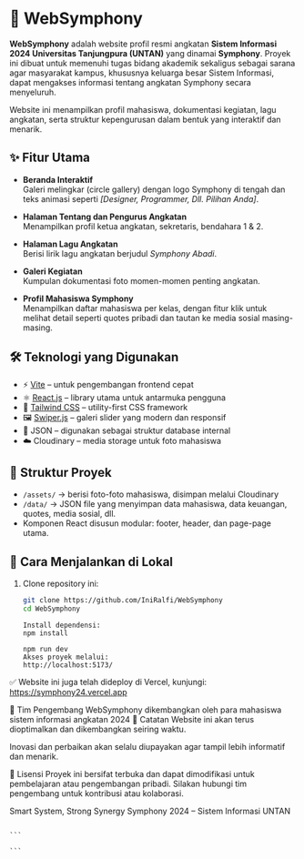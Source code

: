# 🎵 WebSymphony

**WebSymphony** adalah website profil resmi angkatan **Sistem Informasi 2024 Universitas Tanjungpura (UNTAN)** yang dinamai **Symphony**. Proyek ini dibuat untuk memenuhi tugas bidang akademik sekaligus sebagai sarana agar masyarakat kampus, khususnya keluarga besar Sistem Informasi, dapat mengakses informasi tentang angkatan Symphony secara menyeluruh.

Website ini menampilkan profil mahasiswa, dokumentasi kegiatan, lagu angkatan, serta struktur kepengurusan dalam bentuk yang interaktif dan menarik.

## ✨ Fitur Utama

-   **Beranda Interaktif**  
    Galeri melingkar (circle gallery) dengan logo Symphony di tengah dan teks animasi seperti _[Designer, Programmer, Dll. Pilihan Anda]_.

-   **Halaman Tentang dan Pengurus Angkatan**  
    Menampilkan profil ketua angkatan, sekretaris, bendahara 1 & 2.

-   **Halaman Lagu Angkatan**  
    Berisi lirik lagu angkatan berjudul _Symphony Abadi_.

-   **Galeri Kegiatan**  
    Kumpulan dokumentasi foto momen-momen penting angkatan.

-   **Profil Mahasiswa Symphony**  
    Menampilkan daftar mahasiswa per kelas, dengan fitur klik untuk melihat detail seperti quotes pribadi dan tautan ke media sosial masing-masing.

## 🛠️ Teknologi yang Digunakan

-   ⚡ [Vite](https://vitejs.dev/) – untuk pengembangan frontend cepat
-   ⚛️ [React.js](https://reactjs.org/) – library utama untuk antarmuka pengguna
-   💨 [Tailwind CSS](https://tailwindcss.com/) – utility-first CSS framework
-   🖼️ [Swiper.js](https://swiperjs.com/) – galeri slider yang modern dan responsif
-   📂 JSON – digunakan sebagai struktur database internal
-   ☁️ Cloudinary – media storage untuk foto mahasiswa

## 🧾 Struktur Proyek

-   `/assets/` → berisi foto-foto mahasiswa, disimpan melalui Cloudinary
-   `/data/` → JSON file yang menyimpan data mahasiswa, data keuangan, quotes, media sosial, dll.
-   Komponen React disusun modular: footer, header, dan page-page utama.

## 🚀 Cara Menjalankan di Lokal

1. Clone repository ini:

    ```bash
    git clone https://github.com/IniRalfi/WebSymphony
    cd WebSymphony

    ```

    ```
    Install dependensi:
    npm install
    ```

    ```
    npm run dev
    Akses proyek melalui:
    http://localhost:5173/
    ```

✅ Website ini juga telah dideploy di Vercel,
kunjungi: https://symphony24.vercel.app

👥 Tim Pengembang
WebSymphony dikembangkan oleh para mahasiswa sistem informasi angkatan 2024
📌 Catatan
Website ini akan terus dioptimalkan dan dikembangkan seiring waktu.

Inovasi dan perbaikan akan selalu diupayakan agar tampil lebih informatif dan menarik.

📄 Lisensi
Proyek ini bersifat terbuka dan dapat dimodifikasi untuk pembelajaran atau pengembangan pribadi. Silakan hubungi tim pengembang untuk kontribusi atau kolaborasi.

Smart System, Strong Synergy
Symphony 2024 – Sistem Informasi UNTAN

````

```

```
````
